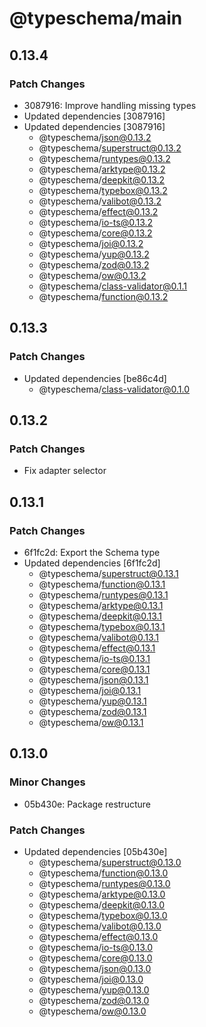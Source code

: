 # @typeschema/main

## 0.13.4

### Patch Changes

- 3087916: Improve handling missing types
- Updated dependencies [3087916]
- Updated dependencies [3087916]
  - @typeschema/json@0.13.2
  - @typeschema/superstruct@0.13.2
  - @typeschema/runtypes@0.13.2
  - @typeschema/arktype@0.13.2
  - @typeschema/deepkit@0.13.2
  - @typeschema/typebox@0.13.2
  - @typeschema/valibot@0.13.2
  - @typeschema/effect@0.13.2
  - @typeschema/io-ts@0.13.2
  - @typeschema/core@0.13.2
  - @typeschema/joi@0.13.2
  - @typeschema/yup@0.13.2
  - @typeschema/zod@0.13.2
  - @typeschema/ow@0.13.2
  - @typeschema/class-validator@0.1.1
  - @typeschema/function@0.13.2

## 0.13.3

### Patch Changes

- Updated dependencies [be86c4d]
  - @typeschema/class-validator@0.1.0

## 0.13.2

### Patch Changes

- Fix adapter selector

## 0.13.1

### Patch Changes

- 6f1fc2d: Export the Schema type
- Updated dependencies [6f1fc2d]
  - @typeschema/superstruct@0.13.1
  - @typeschema/function@0.13.1
  - @typeschema/runtypes@0.13.1
  - @typeschema/arktype@0.13.1
  - @typeschema/deepkit@0.13.1
  - @typeschema/typebox@0.13.1
  - @typeschema/valibot@0.13.1
  - @typeschema/effect@0.13.1
  - @typeschema/io-ts@0.13.1
  - @typeschema/core@0.13.1
  - @typeschema/json@0.13.1
  - @typeschema/joi@0.13.1
  - @typeschema/yup@0.13.1
  - @typeschema/zod@0.13.1
  - @typeschema/ow@0.13.1

## 0.13.0

### Minor Changes

- 05b430e: Package restructure

### Patch Changes

- Updated dependencies [05b430e]
  - @typeschema/superstruct@0.13.0
  - @typeschema/function@0.13.0
  - @typeschema/runtypes@0.13.0
  - @typeschema/arktype@0.13.0
  - @typeschema/deepkit@0.13.0
  - @typeschema/typebox@0.13.0
  - @typeschema/valibot@0.13.0
  - @typeschema/effect@0.13.0
  - @typeschema/io-ts@0.13.0
  - @typeschema/core@0.13.0
  - @typeschema/json@0.13.0
  - @typeschema/joi@0.13.0
  - @typeschema/yup@0.13.0
  - @typeschema/zod@0.13.0
  - @typeschema/ow@0.13.0
